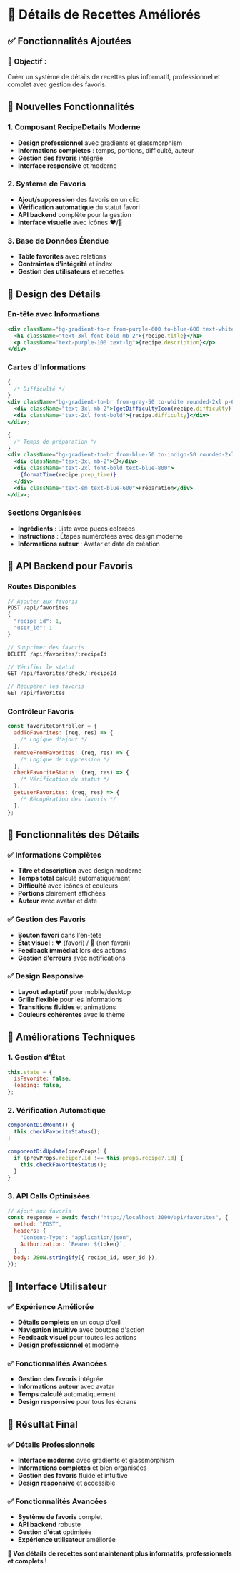 # 🎨 Détails de Recettes Améliorés

## ✅ Fonctionnalités Ajoutées

### **🎯 Objectif :**

Créer un système de détails de recettes plus informatif, professionnel et complet avec gestion des favoris.

## 🚀 Nouvelles Fonctionnalités

### **1. Composant RecipeDetails Moderne**

- **Design professionnel** avec gradients et glassmorphism
- **Informations complètes** : temps, portions, difficulté, auteur
- **Gestion des favoris** intégrée
- **Interface responsive** et moderne

### **2. Système de Favoris**

- **Ajout/suppression** des favoris en un clic
- **Vérification automatique** du statut favori
- **API backend** complète pour la gestion
- **Interface visuelle** avec icônes ❤️/🤍

### **3. Base de Données Étendue**

- **Table favorites** avec relations
- **Contraintes d'intégrité** et index
- **Gestion des utilisateurs** et recettes

## 🎨 Design des Détails

### **En-tête avec Informations**

```jsx
<div className="bg-gradient-to-r from-purple-600 to-blue-600 text-white p-8 rounded-t-3xl">
  <h1 className="text-3xl font-bold mb-2">{recipe.title}</h1>
  <p className="text-purple-100 text-lg">{recipe.description}</p>
</div>
```

### **Cartes d'Informations**

```jsx
{
  /* Difficulté */
}
<div className="bg-gradient-to-br from-gray-50 to-white rounded-2xl p-6">
  <div className="text-3xl mb-2">{getDifficultyIcon(recipe.difficulty)}</div>
  <div className="text-2xl font-bold">{recipe.difficulty}</div>
</div>;

{
  /* Temps de préparation */
}
<div className="bg-gradient-to-br from-blue-50 to-indigo-50 rounded-2xl p-6">
  <div className="text-3xl mb-2">⏱️</div>
  <div className="text-2xl font-bold text-blue-800">
    {formatTime(recipe.prep_time)}
  </div>
  <div className="text-sm text-blue-600">Préparation</div>
</div>;
```

### **Sections Organisées**

- **Ingrédients** : Liste avec puces colorées
- **Instructions** : Étapes numérotées avec design moderne
- **Informations auteur** : Avatar et date de création

## 🔧 API Backend pour Favoris

### **Routes Disponibles**

```javascript
// Ajouter aux favoris
POST /api/favorites
{
  "recipe_id": 1,
  "user_id": 1
}

// Supprimer des favoris
DELETE /api/favorites/:recipeId

// Vérifier le statut
GET /api/favorites/check/:recipeId

// Récupérer les favoris
GET /api/favorites
```

### **Contrôleur Favoris**

```javascript
const favoriteController = {
  addToFavorites: (req, res) => {
    /* Logique d'ajout */
  },
  removeFromFavorites: (req, res) => {
    /* Logique de suppression */
  },
  checkFavoriteStatus: (req, res) => {
    /* Vérification du statut */
  },
  getUserFavorites: (req, res) => {
    /* Récupération des favoris */
  },
};
```

## 🎯 Fonctionnalités des Détails

### **✅ Informations Complètes**

- **Titre et description** avec design moderne
- **Temps total** calculé automatiquement
- **Difficulté** avec icônes et couleurs
- **Portions** clairement affichées
- **Auteur** avec avatar et date

### **✅ Gestion des Favoris**

- **Bouton favori** dans l'en-tête
- **État visuel** : ❤️ (favori) / 🤍 (non favori)
- **Feedback immédiat** lors des actions
- **Gestion d'erreurs** avec notifications

### **✅ Design Responsive**

- **Layout adaptatif** pour mobile/desktop
- **Grille flexible** pour les informations
- **Transitions fluides** et animations
- **Couleurs cohérentes** avec le thème

## 🚀 Améliorations Techniques

### **1. Gestion d'État**

```javascript
this.state = {
  isFavorite: false,
  loading: false,
};
```

### **2. Vérification Automatique**

```javascript
componentDidMount() {
  this.checkFavoriteStatus();
}

componentDidUpdate(prevProps) {
  if (prevProps.recipe?.id !== this.props.recipe?.id) {
    this.checkFavoriteStatus();
  }
}
```

### **3. API Calls Optimisées**

```javascript
// Ajout aux favoris
const response = await fetch("http://localhost:3000/api/favorites", {
  method: "POST",
  headers: {
    "Content-Type": "application/json",
    Authorization: `Bearer ${token}`,
  },
  body: JSON.stringify({ recipe_id, user_id }),
});
```

## 📱 Interface Utilisateur

### **✅ Expérience Améliorée**

- **Détails complets** en un coup d'œil
- **Navigation intuitive** avec boutons d'action
- **Feedback visuel** pour toutes les actions
- **Design professionnel** et moderne

### **✅ Fonctionnalités Avancées**

- **Gestion des favoris** intégrée
- **Informations auteur** avec avatar
- **Temps calculé** automatiquement
- **Design responsive** pour tous les écrans

## 🎉 Résultat Final

### **✅ Détails Professionnels**

- **Interface moderne** avec gradients et glassmorphism
- **Informations complètes** et bien organisées
- **Gestion des favoris** fluide et intuitive
- **Design responsive** et accessible

### **✅ Fonctionnalités Avancées**

- **Système de favoris** complet
- **API backend** robuste
- **Gestion d'état** optimisée
- **Expérience utilisateur** améliorée

**🎨 Vos détails de recettes sont maintenant plus informatifs, professionnels et complets !**

